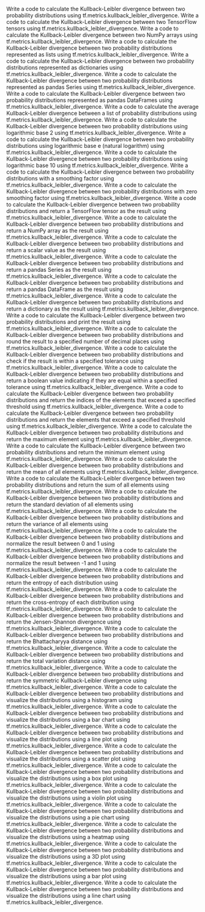 Write a code to calculate the Kullback-Leibler divergence between two probability distributions using tf.metrics.kullback_leibler_divergence.
Write a code to calculate the Kullback-Leibler divergence between two TensorFlow tensors using tf.metrics.kullback_leibler_divergence.
Write a code to calculate the Kullback-Leibler divergence between two NumPy arrays using tf.metrics.kullback_leibler_divergence.
Write a code to calculate the Kullback-Leibler divergence between two probability distributions represented as lists using tf.metrics.kullback_leibler_divergence.
Write a code to calculate the Kullback-Leibler divergence between two probability distributions represented as dictionaries using tf.metrics.kullback_leibler_divergence.
Write a code to calculate the Kullback-Leibler divergence between two probability distributions represented as pandas Series using tf.metrics.kullback_leibler_divergence.
Write a code to calculate the Kullback-Leibler divergence between two probability distributions represented as pandas DataFrames using tf.metrics.kullback_leibler_divergence.
Write a code to calculate the average Kullback-Leibler divergence between a list of probability distributions using tf.metrics.kullback_leibler_divergence.
Write a code to calculate the Kullback-Leibler divergence between two probability distributions using logarithmic base 2 using tf.metrics.kullback_leibler_divergence.
Write a code to calculate the Kullback-Leibler divergence between two probability distributions using logarithmic base e (natural logarithm) using tf.metrics.kullback_leibler_divergence.
Write a code to calculate the Kullback-Leibler divergence between two probability distributions using logarithmic base 10 using tf.metrics.kullback_leibler_divergence.
Write a code to calculate the Kullback-Leibler divergence between two probability distributions with a smoothing factor using tf.metrics.kullback_leibler_divergence.
Write a code to calculate the Kullback-Leibler divergence between two probability distributions with zero smoothing factor using tf.metrics.kullback_leibler_divergence.
Write a code to calculate the Kullback-Leibler divergence between two probability distributions and return a TensorFlow tensor as the result using tf.metrics.kullback_leibler_divergence.
Write a code to calculate the Kullback-Leibler divergence between two probability distributions and return a NumPy array as the result using tf.metrics.kullback_leibler_divergence.
Write a code to calculate the Kullback-Leibler divergence between two probability distributions and return a scalar value as the result using tf.metrics.kullback_leibler_divergence.
Write a code to calculate the Kullback-Leibler divergence between two probability distributions and return a pandas Series as the result using tf.metrics.kullback_leibler_divergence.
Write a code to calculate the Kullback-Leibler divergence between two probability distributions and return a pandas DataFrame as the result using tf.metrics.kullback_leibler_divergence.
Write a code to calculate the Kullback-Leibler divergence between two probability distributions and return a dictionary as the result using tf.metrics.kullback_leibler_divergence.
Write a code to calculate the Kullback-Leibler divergence between two probability distributions and print the result using tf.metrics.kullback_leibler_divergence.
Write a code to calculate the Kullback-Leibler divergence between two probability distributions and round the result to a specified number of decimal places using tf.metrics.kullback_leibler_divergence.
Write a code to calculate the Kullback-Leibler divergence between two probability distributions and check if the result is within a specified tolerance using tf.metrics.kullback_leibler_divergence.
Write a code to calculate the Kullback-Leibler divergence between two probability distributions and return a boolean value indicating if they are equal within a specified tolerance using tf.metrics.kullback_leibler_divergence.
Write a code to calculate the Kullback-Leibler divergence between two probability distributions and return the indices of the elements that exceed a specified threshold using tf.metrics.kullback_leibler_divergence.
Write a code to calculate the Kullback-Leibler divergence between two probability distributions and return the elements that exceed a specified threshold using tf.metrics.kullback_leibler_divergence.
Write a code to calculate the Kullback-Leibler divergence between two probability distributions and return the maximum element using tf.metrics.kullback_leibler_divergence.
Write a code to calculate the Kullback-Leibler divergence between two probability distributions and return the minimum element using tf.metrics.kullback_leibler_divergence.
Write a code to calculate the Kullback-Leibler divergence between two probability distributions and return the mean of all elements using tf.metrics.kullback_leibler_divergence.
Write a code to calculate the Kullback-Leibler divergence between two probability distributions and return the sum of all elements using tf.metrics.kullback_leibler_divergence.
Write a code to calculate the Kullback-Leibler divergence between two probability distributions and return the standard deviation of all elements using tf.metrics.kullback_leibler_divergence.
Write a code to calculate the Kullback-Leibler divergence between two probability distributions and return the variance of all elements using tf.metrics.kullback_leibler_divergence.
Write a code to calculate the Kullback-Leibler divergence between two probability distributions and normalize the result between 0 and 1 using tf.metrics.kullback_leibler_divergence.
Write a code to calculate the Kullback-Leibler divergence between two probability distributions and normalize the result between -1 and 1 using tf.metrics.kullback_leibler_divergence.
Write a code to calculate the Kullback-Leibler divergence between two probability distributions and return the entropy of each distribution using tf.metrics.kullback_leibler_divergence.
Write a code to calculate the Kullback-Leibler divergence between two probability distributions and return the cross-entropy of each distribution using tf.metrics.kullback_leibler_divergence.
Write a code to calculate the Kullback-Leibler divergence between two probability distributions and return the Jensen-Shannon divergence using tf.metrics.kullback_leibler_divergence.
Write a code to calculate the Kullback-Leibler divergence between two probability distributions and return the Bhattacharyya distance using tf.metrics.kullback_leibler_divergence.
Write a code to calculate the Kullback-Leibler divergence between two probability distributions and return the total variation distance using tf.metrics.kullback_leibler_divergence.
Write a code to calculate the Kullback-Leibler divergence between two probability distributions and return the symmetric Kullback-Leibler divergence using tf.metrics.kullback_leibler_divergence.
Write a code to calculate the Kullback-Leibler divergence between two probability distributions and visualize the distributions using a histogram using tf.metrics.kullback_leibler_divergence.
Write a code to calculate the Kullback-Leibler divergence between two probability distributions and visualize the distributions using a bar chart using tf.metrics.kullback_leibler_divergence.
Write a code to calculate the Kullback-Leibler divergence between two probability distributions and visualize the distributions using a line plot using tf.metrics.kullback_leibler_divergence.
Write a code to calculate the Kullback-Leibler divergence between two probability distributions and visualize the distributions using a scatter plot using tf.metrics.kullback_leibler_divergence.
Write a code to calculate the Kullback-Leibler divergence between two probability distributions and visualize the distributions using a box plot using tf.metrics.kullback_leibler_divergence.
Write a code to calculate the Kullback-Leibler divergence between two probability distributions and visualize the distributions using a violin plot using tf.metrics.kullback_leibler_divergence.
Write a code to calculate the Kullback-Leibler divergence between two probability distributions and visualize the distributions using a pie chart using tf.metrics.kullback_leibler_divergence.
Write a code to calculate the Kullback-Leibler divergence between two probability distributions and visualize the distributions using a heatmap using tf.metrics.kullback_leibler_divergence.
Write a code to calculate the Kullback-Leibler divergence between two probability distributions and visualize the distributions using a 3D plot using tf.metrics.kullback_leibler_divergence.
Write a code to calculate the Kullback-Leibler divergence between two probability distributions and visualize the distributions using a bar plot using tf.metrics.kullback_leibler_divergence.
Write a code to calculate the Kullback-Leibler divergence between two probability distributions and visualize the distributions using a line chart using tf.metrics.kullback_leibler_divergence.